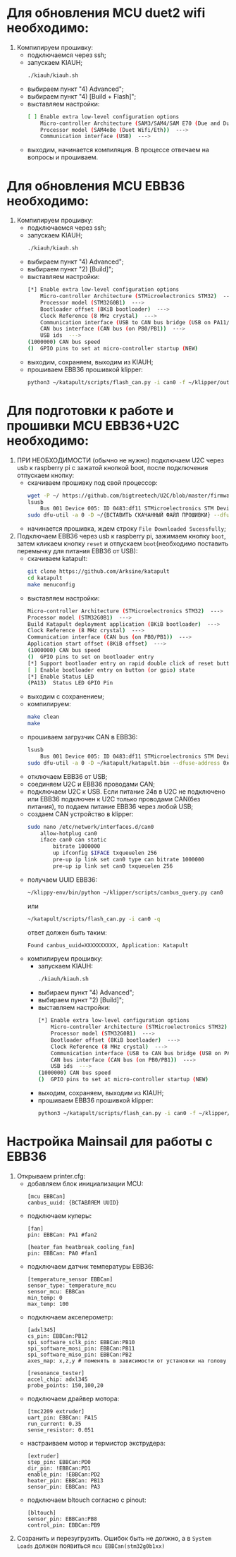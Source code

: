 # Для обновления MCU duet2 wifi необходимо:  

1. Компилируем прошивку:  
   - подключаемся через ssh;  
   - запускаем KIAUH;  
     ```bash
     ./kiauh/kiauh.sh
     ```  
   - выбираем пункт "4) Advanced";  
   - выбираем пункт "4) [Build + Flash]";  
   - выставляем настройки:  
     ```bash
     [ ] Enable extra low-level configuration options
         Micro-controller Architecture (SAM3/SAM4/SAM E70 (Due and Duet))  --->
         Processor model (SAM4e8e (Duet Wifi/Eth))  --->
         Communication interface (USB)  --->
      ```  
    - выходим, начинается компиляция. В процессе отвечаем на вопросы и прошиваем.  

# Для обновления MCU EBB36 необходимо:  

1. Компилируем прошивку:  
   - подключаемся через ssh;
   - запускаем KIAUH;  
     ```bash 
     ./kiauh/kiauh.sh
     ```  
   - выбираем пункт "4) Advanced";  
   - выбираем пункт "2) [Build]";  
   - выставляем настройки:  
     ```bash
     [*] Enable extra low-level configuration options
         Micro-controller Architecture (STMicroelectronics STM32)  --->
         Processor model (STM32G0B1)  --->
         Bootloader offset (8KiB bootloader)  --->
         Clock Reference (8 MHz crystal)  --->
         Communication interface (USB to CAN bus bridge (USB on PA11/PA12))  --->
         CAN bus interface (CAN bus (on PB0/PB1))  --->
         USB ids  --->
     (1000000) CAN bus speed
     ()  GPIO pins to set at micro-controller startup (NEW)
     ```  
    - выходим, сохраняем, выходим из KIAUH;  
    - прошиваем EBB36 прошивкой klipper:  
      ```bash
      python3 ~/katapult/scripts/flash_can.py -i can0 -f ~/klipper/out/klipper.bin -u {ВСТАВЛЯЕМ UUID}
      ```

# Для подготовки к работе и прошивки MCU EBB36+U2C необходимо:  

1. ПРИ НЕОБХОДИМОСТИ (обычно не нужно) подключаем U2C через usb к raspberry pi с зажатой кнопкой boot, после подключения отпускаем кнопку:  
   - скачиваем прошивку под свой процессор:  
     ```bash
     wget -P ~/ https://github.com/bigtreetech/U2C/blob/master/firmware/{ВСТАВИТЬ НЕОБХОДИМЫЙ ФАЙЛ ПРОШИВКИ}
     lsusb
         Bus 001 Device 005: ID 0483:df11 STMicroelectronics STM Device in DFU Mode
     sudo dfu-util -a 0 -D ~/{ВСТАВИТЬ СКАЧАННЫЙ ФАЙЛ ПРОШИВКИ} --dfuse-address 0x08000000:force:mass-erase:leave -d {ВСТАВИТЬ ID ИЗ КОМАНДЫ lsusb}
     ```  
    - начинается прошивка, ждем строку ```File Downloaded Sucessfully```;  
2. Подключаем EBB36 через usb к raspberry pi, зажимаем кнопку ```boot```, затем кликаем кнопку ```reset``` и отпускаем ```boot```(необходимо поставить перемычку для питания EBB36 от USB):  
   - скачиваем katapult:  
     ```bash
     git clone https://github.com/Arksine/katapult
     cd katapult
     make menuconfig
     ```
   - выставляем настройки:  
     ```bash
     Micro-controller Architecture (STMicroelectronics STM32)  --->
     Processor model (STM32G0B1)  --->
     Build Katapult deployment application (8KiB bootloader)  --->
     Clock Reference (8 MHz crystal)  --->
     Communication interface (CAN bus (on PB0/PB1))  --->
     Application start offset (8KiB offset)  --->
     (1000000) CAN bus speed
     ()  GPIO pins to set on bootloader entry
     [*] Support bootloader entry on rapid double click of reset button
     [ ] Enable bootloader entry on button (or gpio) state
     [*] Enable Status LED
     (PA13)  Status LED GPIO Pin
     ```  
   - выходим с сохранением;  
   - компилируем:  
     ```bash
     make clean
     make
     ```  
   - прошиваем загрузчик CAN в EBB36:
     ```bash
     lsusb
         Bus 001 Device 005: ID 0483:df11 STMicroelectronics STM Device in DFU Mode
     sudo dfu-util -a 0 -D ~/katapult/katapult.bin --dfuse-address 0x08000000:force:mass-erase:leave -d {ВСТАВИТЬ ID ИЗ КОМАНДЫ lsusb}
     ```  
   - отключаем EBB36 от USB;  
   - соединяем U2C и EBB36 проводами CAN;  
   - подключаем U2C к USB. Если питание 24в в U2C не подключено или EBB36 подключен к U2C только проводами CAN(без питания), то подаем питание EBB36 через любой USB;  
   - создаем CAN устройство в klipper:  
     ```bash
     sudo nano /etc/network/interfaces.d/can0
         allow-hotplug can0
         iface can0 can static
             bitrate 1000000
             up ifconfig $IFACE txqueuelen 256
             pre-up ip link set can0 type can bitrate 1000000
             pre-up ip link set can0 txqueuelen 256

     ```  
   - получаем UUID EBB36:  
     ```bash
     ~/klippy-env/bin/python ~/klipper/scripts/canbus_query.py can0
     ```
     или  
     ```bash
     ~/katapult/scripts/flash_can.py -i can0 -q
     ```  
     ответ должен быть таким:  
     ```bash
     Found canbus_uuid=XXXXXXXXXX, Application: Katapult
     ```  
   - компилируем прошивку:   
     - запускаем KIAUH:  
       ```bash 
       ./kiauh/kiauh.sh
       ```  
     - выбираем пункт "4) Advanced";  
     - выбираем пункт "2) [Build]";  
     - выставляем настройки:  
       ```bash
       [*] Enable extra low-level configuration options
           Micro-controller Architecture (STMicroelectronics STM32)  --->
           Processor model (STM32G0B1)  --->
           Bootloader offset (8KiB bootloader)  --->
           Clock Reference (8 MHz crystal)  --->
           Communication interface (USB to CAN bus bridge (USB on PA11/PA12))  --->
           CAN bus interface (CAN bus (on PB0/PB1))  --->
           USB ids  --->
       (1000000) CAN bus speed
       ()  GPIO pins to set at micro-controller startup (NEW)
       ```  
     - выходим, сохраняем, выходим из KIAUH;  
     - прошиваем EBB36 прошивкой klipper:  
       ```bash
       python3 ~/katapult/scripts/flash_can.py -i can0 -f ~/klipper/out/klipper.bin -u {ВСТАВЛЯЕМ UUID}
       ```  

# Настройка Mainsail для работы с EBB36  

1. Открываем printer.cfg:  
   - добавляем блок инициализации MCU:  
     ```
     [mcu EBBCan]
     canbus_uuid: {ВСТАВЛЯЕМ UUID}
     ```  
   - подключаем кулеры:  
     ```
     [fan]
     pin: EBBCan: PA1 #fan2

     [heater_fan heatbreak_cooling_fan]
     pin: EBBCan: PA0 #fan1
     ```  
   - подключаем датчик температуры EBB36:  
     ```
     [temperature_sensor EBBCan]
     sensor_type: temperature_mcu
     sensor_mcu: EBBCan
     min_temp: 0
     max_temp: 100
     ```  
   - подключаем акселерометр:  
     ```
     [adxl345]
     cs_pin: EBBCan:PB12
     spi_software_sclk_pin: EBBCan:PB10
     spi_software_mosi_pin: EBBCan:PB11
     spi_software_miso_pin: EBBCan:PB2
     axes_map: x,z,y # поменять в зависимости от установки на голову

     [resonance_tester]
     accel_chip: adxl345
     probe_points: 150,100,20
     ```  
   - подключаем драйвер мотора:  
     ```
     [tmc2209 extruder]
     uart_pin: EBBCan: PA15
     run_current: 0.35
     sense_resistor: 0.051
     ```  
   - настраиваем мотор и термистор экструдера:  
     ```
     [extruder]
     step_pin: EBBCan:PD0
     dir_pin: !EBBCan:PD1
     enable_pin: !EBBCan:PD2
     heater_pin: EBBCan: PB13
     sensor_pin: EBBCan: PA3
     ```  
   - подключаем bltouch согласно с pinout:  
     ```
     [bltouch]
     sensor_pin: EBBCan:PB8
     control_pin: EBBCan:PB9
     ```  
2. Созранить и перезугрузить. Ошибок быть не должно, а в ```System Loads``` должен появиться ```mcu EBBCan(stm32g0b1xx)```  